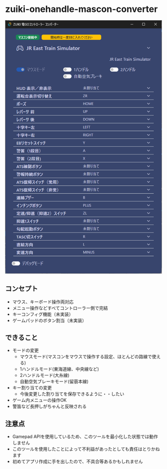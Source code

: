 # zuiki-onehandle-mascon-converter

![maingamen](appimage.png)

## コンセプト
- マウス、キーボード操作両対応
- メニュー操作などすべてコントローラー側で完結
- キーコンフィグ機能（未実装）
- ゲームパッドのボタン割当（未実装）

## できること
- モードの変更
    - マウスモード(マスコンをマウスで操作する設定、ほとんどの路線で使える)
    - 1ハンドルモード(東海道線、中央線など)
    - 2ハンドルモード(大糸線)
    - 自動空気ブレーキモード(留萠本線)
- キー割り当ての変更
    - 今後変更した割り当てを保存できるように・・したい
- ゲーム内メニューの操作OK
- 警笛など長押しがちゃんと反映される

## 注意点
- Gamepad APIを使用しているため、このツールを最小化した状態では動作しません
- このツールを使用したことによって不利益があったとしても責任はとりかねます
- 初めてアプリ作成に手を出したので、不具合等あるかもしれません
